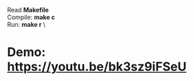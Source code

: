 Read <b>Makefile</b> \
Compile: <b>make c</b> \
Run: <b>make r</b> \
# Demo: https://youtu.be/bk3sz9iFSeU
